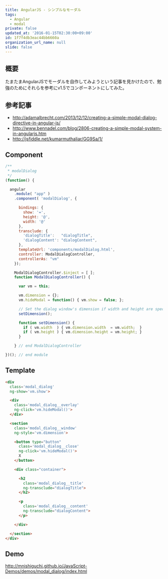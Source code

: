 ```yaml
---
title: AngularJS - シンプルなモーダル
tags:
  - Angular
  - modal
private: false
updated_at: '2016-01-15T02:30:00+09:00'
id: 1f7f4db3eac44bb6660a
organization_url_name: null
slide: false
---
```

## 概要

たまたまAngularJSでモーダルを自作してみようという記事を見かけたので、勉強のためにそれらを参考にv1.5でコンポーネントにしてみた。

## 参考記事

- http://adamalbrecht.com/2013/12/12/creating-a-simple-modal-dialog-directive-in-angular-js/
- http://www.bennadel.com/blog/2806-creating-a-simple-modal-system-in-angularjs.htm
- http://jsfiddle.net/kumarmuthaliar/GG9Sa/1/


## Component

```js
/**
 * modalDialog
 */
(function() {

  angular
    .module( "app" )
    .component( 'modalDialog', {

      bindings: {
        show: '=',
        height: '@',
        width: '@'
      },
      transclude: {
        'dialogTitle':   "dialogTitle",
        'dialogContent': "dialogContent",
      },
      templateUrl: 'components/modalDialog.html',
      controller: ModalDialogController,
      controllerAs: "vm"
    });

    ModalDialogController.$inject = [ ];
    function ModalDialogController() {

      var vm = this;

      vm.dimension = {};
      vm.hideModal = function() { vm.show = false; };

      // Set the dialog window's dimension if width and height are specified.
      setDimension();

      function setDimension() {
        if ( vm.width  ) { vm.dimension.width  = vm.width;  }
        if ( vm.height ) { vm.dimension.height = vm.height; }
      }

    } // end ModalDialogController

})(); // end module
```


## Template

```html
<div
  class='modal_dialog'
  ng-show='vm.show'>

  <div
    class='modal_dialog__overlay'
    ng-click='vm.hideModal()'>
  </div>

  <section
    class='modal_dialog__window'
    ng-style='vm.dimension'>

    <button type="button"
      class='modal_dialog__close'
      ng-click='vm.hideModal()'>
      X
    </button>

    <div class="container">

      <h2
        class='modal_dialog__title'
        ng-transclude="dialogTitle">
      </h2>

      <p
        class='modal_dialog__content'
        ng-transclude="dialogContent">
      </p>

    </div>

  </section>
</div>
```

## Demo

http://mnishiguchi.github.io/JavaScript-Demos/demos/modal_dialog/index.html
